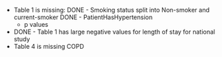 - Table 1 is missing:
  DONE - Smoking status split into Non-smoker and current-smoker
  DONE - PatientHasHypertension
  - p values
- DONE - Table 1 has large negative values for length of stay for national study
- Table 4 is missing COPD
